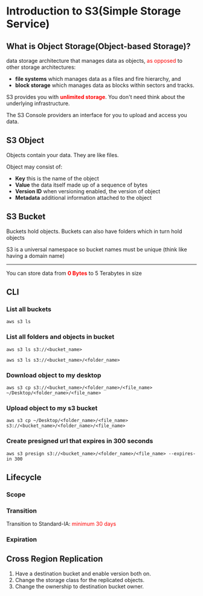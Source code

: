 # Introduction to S3(Simple Storage Service)

## What is Object Storage(Object-based Storage)?

data storage architecture that manages data as objects, <font color="red">as opposed</font> to other storage architectures:

-   **file systems** which manages data as a files and fire hierarchy, and
-   **block storage** which manages data as blocks within sectors and tracks.

S3 provides you with **<font color="red">unlimited storage</font>**. You don't need think about the underlying infrastructure.

The S3 Console providers an interface for you to upload and access you data.

## S3 Object

Objects contain your data. They are like files.

Object may consist of:

-   **Key** this is the name of the object
-   **Value** the data itself made up of a sequence of bytes
-   **Version ID** when versioning enabled, the version of object
-   **Metadata** additional information attached to the object

## S3 Bucket

Buckets hold objects. Buckets can also have folders which in turn hold objects

S3 is a universal namespace so bucket names must be unique (think like having a domain name)

---

You can store data from **<font color="red">0 Bytes</font>** to 5 Terabytes in size

## CLI

### List all buckets

`aws s3 ls`

### List all folders and objects in bucket

`aws s3 ls s3://<bucket_name>`

`aws s3 ls s3://<bucket_name>/<folder_name>`

### Download object to my desktop

`aws s3 cp s3://<bucket_name>/<folder_name>/<file_name> ~/Desktop/<folder_name>/<file_name>`

### Upload object to my s3 bucket

`aws s3 cp ~/Desktop/<folder_name>/<file_name> s3://<bucket_name>/<folder_name>/<file_name>`

### Create presigned url that expires in 300 seconds

`aws s3 presign s3://<bucket_name>/<folder_name>/<file_name> --expires-in 300`

## Lifecycle

### Scope

### Transition

Transition to Standard-IA: <font color="red">minimum 30 days</font>

### Expiration

## Cross Region Replication

1. Have a destination bucket and enable version both on.
2. Change the storage class for the replicated objects.
3. Change the ownership to destination bucket owner.
